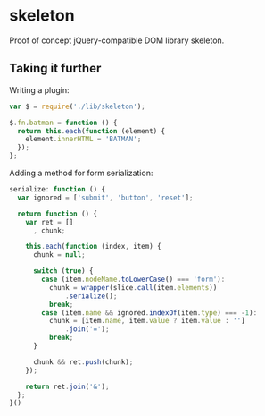 skeleton
========
Proof of concept jQuery-compatible DOM library skeleton.

Taking it further
-----------------
Writing a plugin:
```js
var $ = require('./lib/skeleton');

$.fn.batman = function () {
  return this.each(function (element) {
    element.innerHTML = 'BATMAN';
  });
};
```

Adding a method for form serialization:
```js
serialize: function () {
  var ignored = ['submit', 'button', 'reset'];

  return function () {
    var ret = []
      , chunk;

    this.each(function (index, item) {
      chunk = null;

      switch (true) {
        case (item.nodeName.toLowerCase() === 'form'):
          chunk = wrapper(slice.call(item.elements))
              .serialize();
          break;
        case (item.name && ignored.indexOf(item.type) === -1):
          chunk = [item.name, item.value ? item.value : '']
              .join('=');
          break;
      }

      chunk && ret.push(chunk);
    });

    return ret.join('&');
  };
}()
```
